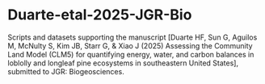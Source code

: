 # Duarte-etal-2025-JGR-Bio
Scripts and datasets supporting the manuscript [Duarte HF, Sun G, Aguilos M, McNulty S, Kim JB, Starr G, &amp; Xiao J (2025) Assessing the Community Land Model (CLM5) for quantifying energy, water, and carbon balances in loblolly and longleaf pine ecosystems in southeastern United States], submitted to JGR: Biogeosciences.
